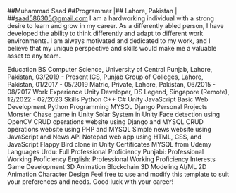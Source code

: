 ##Muhammad Saad
##Programmer |## Lahore, Pakistan | ##saad586305@gmail.com
I am a hardworking individual with a strong desire to learn and grow in my career. As a differently abled person, I have developed the ability to think differently and adapt to different work environments. I am always motivated and dedicated to my work, and I believe that my unique perspective and skills would make me a valuable asset to any team.

Education
BS Computer Science, University of Central Punjab, Lahore, Pakistan, 03/2019 - Present
ICS, Punjab Group of Colleges, Lahore, Pakistan, 01/2017 - 05/2019
Matric, Private, Lahore, Pakistan, 06/2015 - 08/2017
Work Experience
Unity Developer, DS Legend, Singapore (Remote), 12/2022 - 02/2023
Skills
Python
C++
C#
Unity
JavaScript
Basic Web Development
Python Programming
MYSQL
Django
Personal Projects
Monster Chase game in Unity
Solar System in Unity
Face detection using OpenCV
CRUD operations website using Django and MYSQL
CRUD operations website using PHP and MYSQL
Simple news website using JavaScript and News API
Notepad web app using HTML, CSS, and JavaScript
Flappy Bird clone in Unity
Certificates
MYSQL from Udemy
Languages
Urdu: Full Professional Proficiency
Punjabi: Professional Working Proficiency
English: Professional Working Proficiency
Interests
Game Development
3D Animation
Blockchain
3D Modeling
AI/ML
2D Animation
Character Design
Feel free to use and modify this template to suit your preferences and needs. Good luck with your career!



